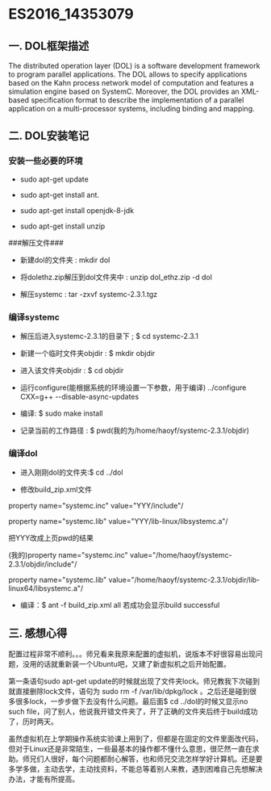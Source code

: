 # ES2016_14353079
## 一. DOL框架描述 ##


The distributed operation layer (DOL) is a software development framework to program parallel applications. The DOL allows to specify applications based on the Kahn process network model of computation and features a simulation engine based on SystemC. Moreover, the DOL provides an XML-based specification format to describe the implementation of a parallel application on a multi-processor systems, including binding and mapping.



## 二. DOL安装笔记 ##


### 安装一些必要的环境 ###

* sudo apt-get update

* sudo apt-get install ant.

* sudo apt-get install openjdk-8-jdk

* sudo apt-get install unzip


###解压文件###

* 新建dol的文件夹 : mkdir dol

* 将dolethz.zip解压到dol文件夹中 : unzip dol_ethz.zip -d dol

* 解压systemc : tar -zxvf systemc-2.3.1.tgz


### 编译systemc ###

* 解压后进入systemc-2.3.1的目录下 ; $	cd systemc-2.3.1

* 新建一个临时文件夹objdir : $	mkdir objdir

* 进入该文件夹objdir : $	cd objdir

* 运行configure(能根据系统的环境设置一下参数，用于编译)
 ../configure CXX=g++ --disable-async-updates

* 编译: $	sudo make install

* 记录当前的工作路径 : $	pwd(我的为/home/haoyf/systemc-2.3.1/objdir)



### 编译dol ###
* 进入刚刚dol的文件夹:$	cd ../dol

* 修改build_zip.xml文件

property name="systemc.inc" value="YYY/include"/

property name="systemc.lib" value="YYY/lib-linux/libsystemc.a"/

把YYY改成上页pwd的结果

(我的)property name="systemc.inc" value="/home/haoyf/systemc-2.3.1/objdir/include"/

property name="systemc.lib" value="/home/haoyf/systemc-2.3.1/objdir/lib-linux64/libsystemc.a"/

* 编译：$	ant -f build_zip.xml all
若成功会显示build successful

## 三. 感想心得 ##


配置过程非常不顺利。。。师兄看来我原来配置的虚拟机，说版本不好很容易出现问题，没用的话就重新装一个Ubuntu吧，又建了新虚拟机之后开始配置。

第一条语句sudo apt-get update的时候就出现了文件夹lock。师兄教我下次碰到就直接删除lock文件，语句为 sudo rm -f /var/lib/dpkg/lock 。之后还是碰到很多很多lock，一步步做下去没有什么问题。最后面$	cd ../dol的时候又显示no such file，问了别人，他说我开错文件夹了，开了正确的文件夹后终于build成功了，历时两天。

虽然虚拟机在上学期操作系统实验课上用到了，但都是在固定的文件里面改代码，但对于Linux还是非常陌生，一些最基本的操作都不懂什么意思，很茫然一直在求助。师兄们人很好，每个问题都耐心解答，也和师兄交流怎样学好计算机。还是要多学多做，主动去学，主动找资料，不能总等着别人来教，遇到困难自己先想解决办法，才能有所提高。





